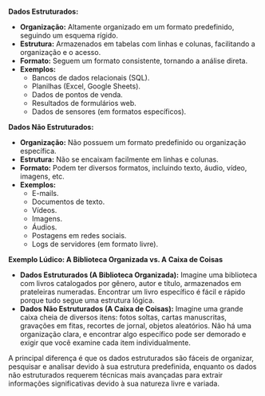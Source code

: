 **Dados Estruturados:**

* **Organização:** Altamente organizado em um formato predefinido, seguindo um esquema rígido.
* **Estrutura:** Armazenados em tabelas com linhas e colunas, facilitando a organização e o acesso.
* **Formato:** Seguem um formato consistente, tornando a análise direta.
* **Exemplos:**
    * Bancos de dados relacionais (SQL).
    * Planilhas (Excel, Google Sheets).
    * Dados de pontos de venda.
    * Resultados de formulários web.
    * Dados de sensores (em formatos específicos).

**Dados Não Estruturados:**

* **Organização:** Não possuem um formato predefinido ou organização específica.
* **Estrutura:** Não se encaixam facilmente em linhas e colunas.
* **Formato:** Podem ter diversos formatos, incluindo texto, áudio, vídeo, imagens, etc.
* **Exemplos:**
    * E-mails.
    * Documentos de texto.
    * Vídeos.
    * Imagens.
    * Áudios.
    * Postagens em redes sociais.
    * Logs de servidores (em formato livre).

**Exemplo Lúdico: A Biblioteca Organizada vs. A Caixa de Coisas**

* **Dados Estruturados (A Biblioteca Organizada):** Imagine uma biblioteca com livros catalogados por gênero, autor e título, armazenados em prateleiras numeradas. Encontrar um livro específico é fácil e rápido porque tudo segue uma estrutura lógica.
* **Dados Não Estruturados (A Caixa de Coisas):** Imagine uma grande caixa cheia de diversos itens: fotos soltas, cartas manuscritas, gravações em fitas, recortes de jornal, objetos aleatórios. Não há uma organização clara, e encontrar algo específico pode ser demorado e exigir que você examine cada item individualmente.

A principal diferença é que os dados estruturados são fáceis de organizar, pesquisar e analisar devido à sua estrutura predefinida, enquanto os dados não estruturados requerem técnicas mais avançadas para extrair informações significativas devido à sua natureza livre e variada.